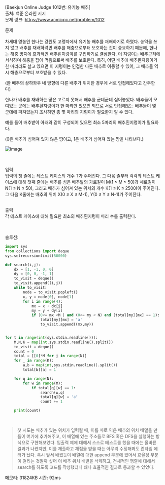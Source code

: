 [Baekjun Online Judge 1012번: 유기농 배추] </br>
출처: 백준 온라인 저지</br>
문제 링크: <https://www.acmicpc.net/problem/1012> </br>



문제 </br>
</br>차세대 영농인 한나는 강원도 고랭지에서 유기농 배추를 재배하기로 하였다. 농약을 쓰지 않고 배추를 재배하려면 배추를 해충으로부터 보호하는 것이 중요하기 때문에, 한나는 해충 방지에 효과적인 배추흰지렁이를 구입하기로 결심한다. 이 지렁이는 배추근처에 서식하며 해충을 잡아 먹음으로써 배추를 보호한다. 특히, 어떤 배추에 배추흰지렁이가 한 마리라도 살고 있으면 이 지렁이는 인접한 다른 배추로 이동할 수 있어, 그 배추들 역시 해충으로부터 보호받을 수 있다.

(한 배추의 상하좌우 네 방향에 다른 배추가 위치한 경우에 서로 인접해있다고 간주한다)

한나가 배추를 재배하는 땅은 고르지 못해서 배추를 군데군데 심어놓았다. 배추들이 모여있는 곳에는 배추흰지렁이가 한 마리만 있으면 되므로 서로 인접해있는 배추들이 몇 군데에 퍼져있는지 조사하면 총 몇 마리의 지렁이가 필요한지 알 수 있다.

예를 들어 배추밭이 아래와 같이 구성되어 있으면 최소 5마리의 배추흰지렁이가 필요하다.

(0은 배추가 심어져 있지 않은 땅이고, 1은 배추가 심어져 있는 땅을 나타낸다.)


![image](https://user-images.githubusercontent.com/35067611/65693961-11dbe380-e0b0-11e9-94cf-d1f06507a6b7.png)


</br>
</br>
입력</br>
입력의 첫 줄에는 테스트 케이스의 개수 T가 주어진다. 그 다음 줄부터 각각의 테스트 케이스에 대해 첫째 줄에는 배추를 심은 배추밭의 가로길이 M(1 ≤ M ≤ 50)과 세로길이 N(1 ≤ N ≤ 50), 그리고 배추가 심어져 있는 위치의 개수 K(1 ≤ K ≤ 2500)이 주어진다. 그 다음 K줄에는 배추의 위치 X(0 ≤ X ≤ M-1), Y(0 ≤ Y ≤ N-1)가 주어진다. </br>

</br>출력</br>
각 테스트 케이스에 대해 필요한 최소의 배추흰지렁이 마리 수를 출력한다.</br>

</br>
</br>
솔루션:</br>

```python
import sys
from collections import deque
sys.setrecursionlimit(50000)

def search(i,j):
    dx = [1, -1, 0, 0]
    dy = [0, 0, -1, 1]
    to_visit = deque()
    to_visit.append((i,j))
    while to_visit:
        node = to_visit.popleft()
        x, y = node[0], node[1]
        for i in range(4):
            mx = x + dx[i]
            my = y + dy[i]
            if (0<= mx <M ) and (0<= my < N) and (total[my][mx] == 1):
                total[my][mx] = 'a'
                to_visit.append((mx,my))


for t in range(int(sys.stdin.readline())):
    M,N,K = map(int,sys.stdin.readline().split())
    to_visit = deque()
    count = 0
    total = [[0]*M for j in range(N)]
    for _ in range(K):
        a,b = map(int,sys.stdin.readline().split())
        total[b][a] = 1

    for q in range(N):
        for w in range(M):
            if total[q][w] == 1:
                search(w,q)
                total[q][w] = 'a'
                count += 1

    print(count)
```
</br> 

> 첫 시도는 배추가 있는 위치가 입력될 때, 이를 따로 익은 배추의 위치 배열을 만들어 여기에 추가해주고, 이 배열에 있는 주소들로 BFS 혹은 DFS을 실행하는 방식으로
  구현해보았다. 입출력 예에 대해서 스스로 테스트를 했을 때에는 올바른 결과가 나왔지만, 이를 재출하고 채점을 받을 때는 아무리 수정해봐도 런타임 에러가 났다. 혹시 
  앞서 배웠듯이 배열에 대한 append 부분에 있어서 효율성 부분이 걸리는 것일까 싶어 이 배추 위치 배열을 삭제하고, 전체적인 행렬에 대해서 search를 하도록 코드를
  작성했더니 꽤나 효율적인 결과로 통과할 수 있었다. 


메모리: 31824KB
시간: 92ms
